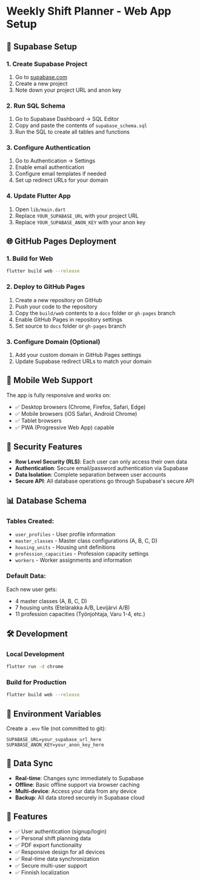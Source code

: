 # Weekly Shift Planner - Web App Setup

## 🚀 Supabase Setup

### 1. Create Supabase Project
1. Go to [supabase.com](https://supabase.com)
2. Create a new project
3. Note down your project URL and anon key

### 2. Run SQL Schema
1. Go to Supabase Dashboard → SQL Editor
2. Copy and paste the contents of `supabase_schema.sql`
3. Run the SQL to create all tables and functions

### 3. Configure Authentication
1. Go to Authentication → Settings
2. Enable email authentication
3. Configure email templates if needed
4. Set up redirect URLs for your domain

### 4. Update Flutter App
1. Open `lib/main.dart`
2. Replace `YOUR_SUPABASE_URL` with your project URL
3. Replace `YOUR_SUPABASE_ANON_KEY` with your anon key

## 🌐 GitHub Pages Deployment

### 1. Build for Web
```bash
flutter build web --release
```

### 2. Deploy to GitHub Pages
1. Create a new repository on GitHub
2. Push your code to the repository
3. Copy the `build/web` contents to a `docs` folder or `gh-pages` branch
4. Enable GitHub Pages in repository settings
5. Set source to `docs` folder or `gh-pages` branch

### 3. Configure Domain (Optional)
1. Add your custom domain in GitHub Pages settings
2. Update Supabase redirect URLs to match your domain

## 📱 Mobile Web Support

The app is fully responsive and works on:
- ✅ Desktop browsers (Chrome, Firefox, Safari, Edge)
- ✅ Mobile browsers (iOS Safari, Android Chrome)
- ✅ Tablet browsers
- ✅ PWA (Progressive Web App) capable

## 🔐 Security Features

- **Row Level Security (RLS)**: Each user can only access their own data
- **Authentication**: Secure email/password authentication via Supabase
- **Data Isolation**: Complete separation between user accounts
- **Secure API**: All database operations go through Supabase's secure API

## 📊 Database Schema

### Tables Created:
- `user_profiles` - User profile information
- `master_classes` - Master class configurations (A, B, C, D)
- `housing_units` - Housing unit definitions
- `profession_capacities` - Profession capacity settings
- `workers` - Worker assignments and information

### Default Data:
Each new user gets:
- 4 master classes (A, B, C, D)
- 7 housing units (Etelärakka A/B, Levijärvi A/B)
- 11 profession capacities (Työnjohtaja, Varu 1-4, etc.)

## 🛠️ Development

### Local Development
```bash
flutter run -d chrome
```

### Build for Production
```bash
flutter build web --release
```

## 📝 Environment Variables

Create a `.env` file (not committed to git):
```
SUPABASE_URL=your_supabase_url_here
SUPABASE_ANON_KEY=your_anon_key_here
```

## 🔄 Data Sync

- **Real-time**: Changes sync immediately to Supabase
- **Offline**: Basic offline support via browser caching
- **Multi-device**: Access your data from any device
- **Backup**: All data stored securely in Supabase cloud

## 🎯 Features

- ✅ User authentication (signup/login)
- ✅ Personal shift planning data
- ✅ PDF export functionality
- ✅ Responsive design for all devices
- ✅ Real-time data synchronization
- ✅ Secure multi-user support
- ✅ Finnish localization 